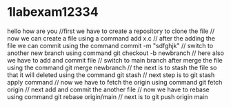 # 1labexam12334
hello how are you
//first we have to create a repository to clone the file 
// now we can create a file using a command add x.c
// after the adding the file we can commit using the command commit -m "sdfghjk"
// switch to another new branch using command git checkout -b newbranch
// here also we have to add and commit file 
// switch to main branch after merge the file using the command git merge newbranch
// the next is to stash the file so that it will deleted using the command git stash
// next step is to git stash apply command
// now we have to fetch the origin using command git fetch origin
// next add and commit the another file
// now we have to rebase  using command git rebase origin/main
// next is to git push origin main
